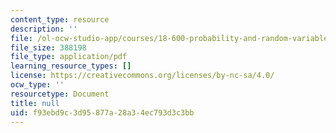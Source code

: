 ```yaml
---
content_type: resource
description: ''
file: /ol-ocw-studio-app/courses/18-600-probability-and-random-variables-fall-2019/f93ebd9c3d95877a28a34ec793d3c3bb_MIT18_600F19_lec2.pdf
file_size: 388198
file_type: application/pdf
learning_resource_types: []
license: https://creativecommons.org/licenses/by-nc-sa/4.0/
ocw_type: ''
resourcetype: Document
title: null
uid: f93ebd9c-3d95-877a-28a3-4ec793d3c3bb
---
```

